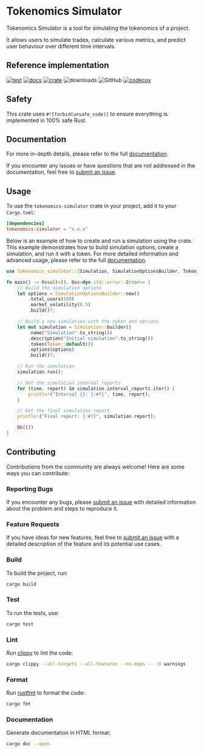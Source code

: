 # Tokenomics Simulator

Tokenomics Simulator is a tool for simulating the tokenomics of a project.

It allows users to simulate trades, calculate various metrics, and predict user behaviour over different time intervals.

## Reference implementation

[![test](https://github.com/simetrics-io/tokenomics-simulator-rs/actions/workflows/test.yml/badge.svg)](https://github.com/simetrics-io/tokenomics-simulator-rs/actions/workflows/test.yml)
[![docs](https://docs.rs/tokenomics-simulator/badge.svg)](https://docs.rs/tokenomics-simulator)
[![crate](https://img.shields.io/crates/v/tokenomics-simulator.svg)](https://crates.io/crates/tokenomics-simulator)
![downloads](https://img.shields.io/crates/d/tokenomics-simulator)
![GitHub](https://img.shields.io/github/license/simetrics-io/tokenomics-simulator-rs)
[![codecov](https://codecov.io/gh/simetrics-io/tokenomics-simulator-rs/graph/badge.svg?token=4MU5JOXW27)](https://codecov.io/gh/simetrics-io/tokenomics-simulator-rs)

## Safety

This crate uses `#![forbid(unsafe_code)]` to ensure everything is implemented in 100% safe Rust.

## Documentation

For more in-depth details, please refer to the full [documentation](https://docs.rs/tokenomics-simulator).

If you encounter any issues or have questions that are not addressed in the documentation, feel free to [submit an issue](https://github.com/simetrics-io/tokenomics-simulator-rs/issues).

## Usage

To use the `tokenomics-simulator` crate in your project, add it to your `Cargo.toml`:

```toml
[dependencies]
tokenomics-simulator = "x.x.x"
```

Below is an example of how to create and run a simulation using the crate.
This example demonstrates how to build simulation options, create a simulation, and run it with a token.
For more detailed information and advanced usage, please refer to the full [documentation](https://docs.rs/tokenomics-simulator).

```rust
use tokenomics_simulator::{Simulation, SimulationOptionsBuilder, Token};

fn main() -> Result<(), Box<dyn std::error::Error>> {
    // Build the simulation options
    let options = SimulationOptionsBuilder::new()
        .total_users(100)
        .market_volatility(0.5)
        .build()?;

    // Build a new simulation with the token and options
    let mut simulation = Simulation::builder()
        .name("Simulation".to_string())
        .description("Initial simulation".to_string())
        .token(Token::default())
        .options(options)
        .build()?;

    // Run the simulation
    simulation.run();

    // Get the simulation interval reports
    for (time, report) in simulation.interval_reports.iter() {
        println!("Interval {}: {:#?}", time, report);
    }

    // Get the final simulation report
    println!("Final report: {:#?}", simulation.report);

    Ok(())
}
```

## Contributing

Contributions from the community are always welcome! Here are some ways you can contribute:

### Reporting Bugs

If you encounter any bugs, please [submit an issue](https://github.com/simetrics-io/tokenomics-simulator-rs/issues) with detailed information about the problem and steps to reproduce it.

### Feature Requests

If you have ideas for new features, feel free to [submit an issue](https://github.com/simetrics-io/tokenomics-simulator-rs/issues) with a detailed description of the feature and its potential use cases.

### Build

To build the project, run:

```bash
cargo build
```

### Test

To run the tests, use:

```bash
cargo test
```

### Lint

Run [clippy](https://github.com/rust-lang/rust-clippy) to lint the code:

```bash
cargo clippy --all-targets --all-features --no-deps -- -D warnings
```

### Format

Run [rustfmt](https://github.com/rust-lang/rustfmt) to format the code:

```bash
cargo fmt
```

### Documentation

Generate documentation in HTML format:

```bash
cargo doc --open
```
